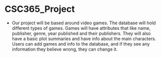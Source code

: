 # CSC365_Project

- Our project will be based around video games. The database will hold different types of games. Games will have attributes that like name, publisher, genre, year published and their publishers. They will also have a basic plot summaries and have info about the main characters. Users can add games and info to the database, and if they see any information they believe wrong, they can change it.
